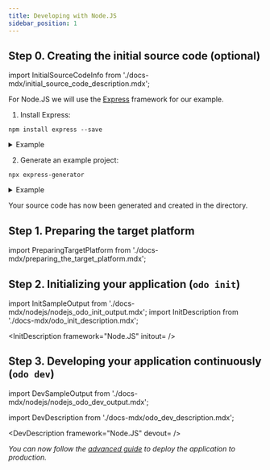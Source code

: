 ```yaml
---
title: Developing with Node.JS
sidebar_position: 1
---
```


## Step 0. Creating the initial source code (optional)

import InitialSourceCodeInfo from './docs-mdx/initial_source_code_description.mdx';

<InitialSourceCodeInfo/>


For Node.JS we will use the [Express](https://expressjs.com/) framework for our example.

1. Install Express:
```console
npm install express --save
```
<details>
<summary>Example</summary>

```shell
$ npm install express --save

added 57 packages, and audited 58 packages in 6s

7 packages are looking for funding
  run `npm fund` for details

found 0 vulnerabilities
```
</details>

2. Generate an example project:
```console
npx express-generator
```
<details>
<summary>Example</summary>

```shell
$ npx express-generator
  warning: the default view engine will not be jade in future releases
  warning: use `--view=jade' or `--help' for additional options

destination is not empty, continue? [y/N] y

   create : public/
   create : public/javascripts/
   create : public/images/
   create : public/stylesheets/
   create : public/stylesheets/style.css
   create : routes/
   create : routes/index.js
   create : routes/users.js
   create : views/
   create : views/error.jade
   create : views/index.jade
   create : views/layout.jade
   create : app.js
   create : package.json
   create : bin/
   create : bin/www

   install dependencies:
     $ npm install

   run the app:
     $ DEBUG=express:* npm start
```
</details>

Your source code has now been generated and created in the directory.

## Step 1. Preparing the target platform

import PreparingTargetPlatform from './docs-mdx/preparing_the_target_platform.mdx';

<PreparingTargetPlatform/>

## Step 2. Initializing your application (`odo init`)

import InitSampleOutput from './docs-mdx/nodejs/nodejs_odo_init_output.mdx';
import InitDescription from './docs-mdx/odo_init_description.mdx';

<InitDescription framework="Node.JS" initout=<InitSampleOutput/> />

## Step 3. Developing your application continuously (`odo dev`)

import DevSampleOutput from './docs-mdx/nodejs/nodejs_odo_dev_output.mdx';

import DevDescription from './docs-mdx/odo_dev_description.mdx';

<DevDescription framework="Node.JS" devout=<DevSampleOutput/> />


_You can now follow the [advanced guide](../advanced/deploy/nodejs.md) to deploy the application to production._
